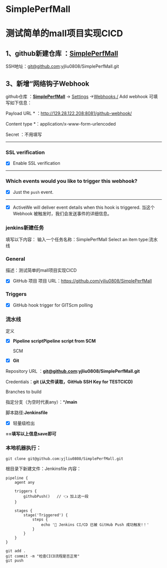 # SimplePerfMall

# 测试简单的mall项目实现CICD



## 1、github新建仓库 ：**[SimplePerfMall](https://github.com/yjliu0808/SimplePerfMall)**

 SSH地址：git@github.com:yjliu0808/SimplePerfMall.git

## 3、新增“**网络钩子**Webhook

github仓库 ：**[SimplePerfMall](https://github.com/yjliu0808/SimplePerfMall)** -> [Settings](https://github.com/yjliu0808/SimplePerfMall/settings) ->[Webhooks /](https://github.com/yjliu0808/SimplePerfMall/settings/hooks) Add webhook
可填写如下信息：

Payload URL * ：http://129.28.122.208:8081/github-webhook/

Content type *：application/x-www-form-urlencoded

Secret ：不用填写

------

### SSL verification

- [x]  Enable SSL verification 

------

### **Which events would you like to trigger this webhook?**

- [x] Just the `push` event.

------

- [x] ActiveWe
   will deliver event details when this hook is triggered.
   当这个 Webhook 被触发时，我们会发送事件的详细信息。

### jenkins新建任务

填写以下内容：
输入一个任务名称：SimplePerfMall
Select an item type:流水线

### General

描述：测试简单的mall项目实现CICD

- [x] GitHub 项目
  项目 URL：https://github.com/yjliu0808/SimplePerfMall

### Triggers

- [x] GitHub hook trigger for GITScm polling

### 流水线

定义

- [x] **Pipeline scriptPipeline script from SCM**

  SCM

- [x] **Git**

Repository URL ：**git@github.com:yjliu0808/SimplePerfMall.git**
 

Credentials：**git (从文件读取，GitHub SSH Key for TESTCICD)**

Branches to build

指定分支（为空时代表any）：***/main**

脚本路径:**Jenkinsfile**

- [x] 轻量级检出

**==填写以上信息save即可**

### 本地机器执行：

```
git clone git@github.com:yjliu0808/SimplePerfMall.git
```

根目录下新建文件：Jenkinsfile
内容：

```
pipeline {
    agent any

    triggers {
        githubPush()   // 👈 加上这一段
    }

    stages {
        stage('Triggered') {
            steps {
                echo '🎉 Jenkins CI/CD 已被 GitHub Push 成功触发!！'
            }
        }
    }
}

```

```
git add .
git commit -m "检查CICD流程是否正常"
git push
```

